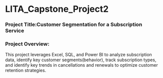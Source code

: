 # LITA_Capstone_Project2
### Project Title:Customer Segmentation for a Subscription Service 

### Project Overview:
This project leverages Excel, SQL, and Power BI to analyze subscription data, identify key customer segments(behavior), track subscription types, and identify key trends in cancellations and renewals to optimize customer retention strategies.
